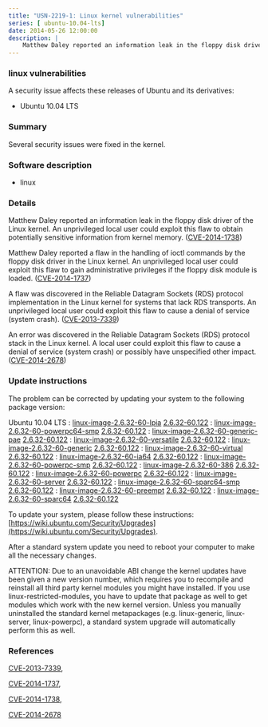```yaml
---
title: "USN-2219-1: Linux kernel vulnerabilities"
series: [ ubuntu-10.04-lts]
date: 2014-05-26 12:00:00
description: |
    Matthew Daley reported an information leak in the floppy disk driver of the Linux kernel. An unprivileged local user could exploit this flaw to obtain potentially sensitive information from kernel memory. ([CVE-2014-1738](http://people.ubuntu.com/~ubuntu-security/cve/CVE-2014-1738))
--- 
```

 
 


### linux vulnerabilities

A security issue affects these releases of Ubuntu and its derivatives:

* Ubuntu 10.04 LTS

### Summary

Several security issues were fixed in the kernel. 

### Software description

* linux 

### Details

Matthew Daley reported an information leak in the floppy disk driver of the Linux kernel. An unprivileged local user could exploit this flaw to obtain potentially sensitive information from kernel memory. ([CVE-2014-1738](http://people.ubuntu.com/~ubuntu-security/cve/CVE-2014-1738))

Matthew Daley reported a flaw in the handling of ioctl commands by the floppy disk driver in the Linux kernel. An unprivileged local user could exploit this flaw to gain administrative privileges if the floppy disk module is loaded. ([CVE-2014-1737](http://people.ubuntu.com/~ubuntu-security/cve/CVE-2014-1737))

A flaw was discovered in the Reliable Datagram Sockets (RDS) protocol implementation in the Linux kernel for systems that lack RDS transports. An unprivileged local user could exploit this flaw to cause a denial of service (system crash). ([CVE-2013-7339](http://people.ubuntu.com/~ubuntu-security/cve/CVE-2013-7339))

An error was discovered in the Reliable Datagram Sockets (RDS) protocol stack in the Linux kernel. A local user could exploit this flaw to cause a denial of service (system crash) or possibly have unspecified other impact. ([CVE-2014-2678](http://people.ubuntu.com/~ubuntu-security/cve/CVE-2014-2678)) 

### Update instructions

The problem can be corrected by updating your system to the following package version:

Ubuntu 10.04 LTS
 : [linux-image-2.6.32-60-lpia](https://launchpad.net/ubuntu/+source/linux) <span> [2.6.32-60.122](https://launchpad.net/ubuntu/+source/linux/2.6.32-60.122) </span> 
 : [linux-image-2.6.32-60-powerpc64-smp](https://launchpad.net/ubuntu/+source/linux) <span> [2.6.32-60.122](https://launchpad.net/ubuntu/+source/linux/2.6.32-60.122) </span> 
 : [linux-image-2.6.32-60-generic-pae](https://launchpad.net/ubuntu/+source/linux) <span> [2.6.32-60.122](https://launchpad.net/ubuntu/+source/linux/2.6.32-60.122) </span> 
 : [linux-image-2.6.32-60-versatile](https://launchpad.net/ubuntu/+source/linux) <span> [2.6.32-60.122](https://launchpad.net/ubuntu/+source/linux/2.6.32-60.122) </span> 
 : [linux-image-2.6.32-60-generic](https://launchpad.net/ubuntu/+source/linux) <span> [2.6.32-60.122](https://launchpad.net/ubuntu/+source/linux/2.6.32-60.122) </span> 
 : [linux-image-2.6.32-60-virtual](https://launchpad.net/ubuntu/+source/linux) <span> [2.6.32-60.122](https://launchpad.net/ubuntu/+source/linux/2.6.32-60.122) </span> 
 : [linux-image-2.6.32-60-ia64](https://launchpad.net/ubuntu/+source/linux) <span> [2.6.32-60.122](https://launchpad.net/ubuntu/+source/linux/2.6.32-60.122) </span> 
 : [linux-image-2.6.32-60-powerpc-smp](https://launchpad.net/ubuntu/+source/linux) <span> [2.6.32-60.122](https://launchpad.net/ubuntu/+source/linux/2.6.32-60.122) </span> 
 : [linux-image-2.6.32-60-386](https://launchpad.net/ubuntu/+source/linux) <span> [2.6.32-60.122](https://launchpad.net/ubuntu/+source/linux/2.6.32-60.122) </span> 
 : [linux-image-2.6.32-60-powerpc](https://launchpad.net/ubuntu/+source/linux) <span> [2.6.32-60.122](https://launchpad.net/ubuntu/+source/linux/2.6.32-60.122) </span> 
 : [linux-image-2.6.32-60-server](https://launchpad.net/ubuntu/+source/linux) <span> [2.6.32-60.122](https://launchpad.net/ubuntu/+source/linux/2.6.32-60.122) </span> 
 : [linux-image-2.6.32-60-sparc64-smp](https://launchpad.net/ubuntu/+source/linux) <span> [2.6.32-60.122](https://launchpad.net/ubuntu/+source/linux/2.6.32-60.122) </span> 
 : [linux-image-2.6.32-60-preempt](https://launchpad.net/ubuntu/+source/linux) <span> [2.6.32-60.122](https://launchpad.net/ubuntu/+source/linux/2.6.32-60.122) </span> 
 : [linux-image-2.6.32-60-sparc64](https://launchpad.net/ubuntu/+source/linux) <span> [2.6.32-60.122](https://launchpad.net/ubuntu/+source/linux/2.6.32-60.122) </span> 

To update your system, please follow these instructions: [https://wiki.ubuntu.com/Security/Upgrades](https://wiki.ubuntu.com/Security/Upgrades).

After a standard system update you need to reboot your computer to make all the necessary changes.

ATTENTION: Due to an unavoidable ABI change the kernel updates have been given a new version number, which requires you to recompile and reinstall all third party kernel modules you might have installed. If you use linux-restricted-modules, you have to update that package as well to get modules which work with the new kernel version. Unless you manually uninstalled the standard kernel metapackages (e.g. linux-generic, linux-server, linux-powerpc), a standard system upgrade will automatically perform this as well. 

### References

 
 [CVE-2013-7339](http://people.ubuntu.com/~ubuntu-security/cve/CVE-2013-7339), 

 [CVE-2014-1737](http://people.ubuntu.com/~ubuntu-security/cve/CVE-2014-1737), 

 [CVE-2014-1738](http://people.ubuntu.com/~ubuntu-security/cve/CVE-2014-1738), 

 [CVE-2014-2678](http://people.ubuntu.com/~ubuntu-security/cve/CVE-2014-2678)
 


